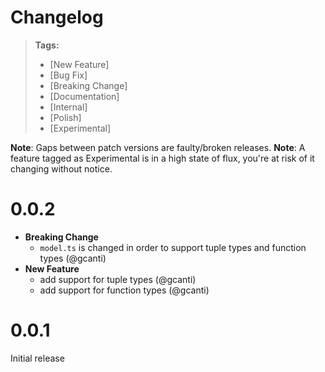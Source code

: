 # Changelog

> **Tags:**
>
> - [New Feature]
> - [Bug Fix]
> - [Breaking Change]
> - [Documentation]
> - [Internal]
> - [Polish]
> - [Experimental]

**Note**: Gaps between patch versions are faulty/broken releases.
**Note**: A feature tagged as Experimental is in a high state of flux, you're at risk of it changing without notice.

# 0.0.2

- **Breaking Change**
  - `model.ts` is changed in order to support tuple types and function types (@gcanti)
- **New Feature**
  - add support for tuple types (@gcanti)
  - add support for function types (@gcanti)

# 0.0.1

Initial release
